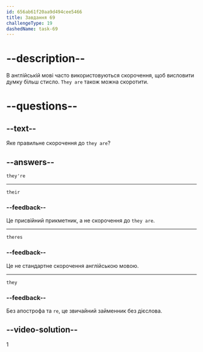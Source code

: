 ```yaml
---
id: 656ab61f20aa9d494cee5466
title: Завдання 69
challengeType: 19
dashedName: task-69
---
```


# --description--

В англійській мові часто використовуються скорочення, щоб висловити думку більш стисло. `They are` також можна скоротити.

# --questions--

## --text--

Яке правильне скорочення до `they are`?

## --answers--

`they're`

---

`their`

### --feedback--

Це присвійний прикметник, а не скорочення до `they are`.

---

`theres`

### --feedback--

Це не стандартне скорочення англійською мовою.

---

`they`

### --feedback--

Без апострофа та `re`, це звичайний займенник без дієслова.

## --video-solution--

1
